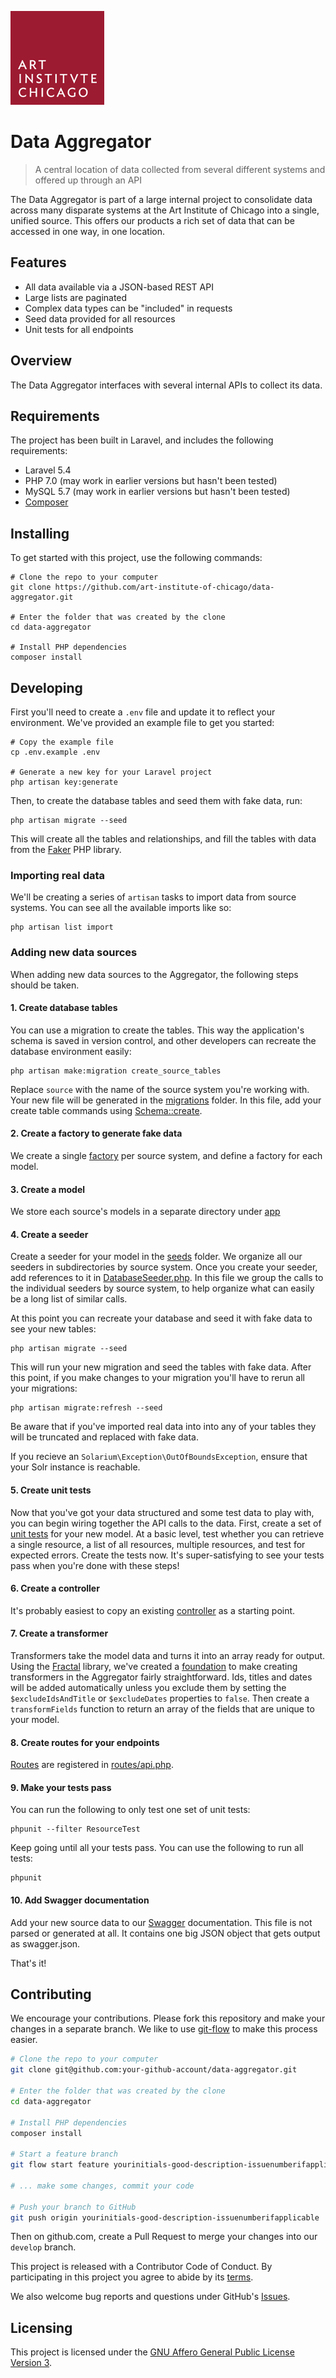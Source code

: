 ![Art Institute of Chicago](https://raw.githubusercontent.com/Art-Institute-of-Chicago/template/master/aic-logo.gif)

# Data Aggregator
> A central location of data collected from several different systems and offered up through an API

The Data Aggregator is part of a large internal project to consolidate data across many disparate systems
at the Art Institute of Chicago into a single, unified source. This offers our products a rich set of 
data that can be accessed in one way, in one location. 


## Features

* All data available via a JSON-based REST API
* Large lists are paginated
* Complex data types can be "included" in requests
* Seed data provided for all resources
* Unit tests for all endpoints


## Overview

The Data Aggregator interfaces with several internal APIs to collect its data.


## Requirements

The project has been built in Laravel, and includes the following requirements:

* Laravel 5.4
* PHP 7.0 (may work in earlier versions but hasn't been tested)
* MySQL 5.7 (may work in earlier versions but hasn't been tested)
* [Composer](https://getcomposer.org/)


## Installing

To get started with this project, use the following commands:

```shell
# Clone the repo to your computer
git clone https://github.com/art-institute-of-chicago/data-aggregator.git

# Enter the folder that was created by the clone
cd data-aggregator

# Install PHP dependencies
composer install
```


## Developing

First you'll need to create a `.env` file and update it to reflect your environment. We've provided an 
example file to get you started:

```shell
# Copy the example file
cp .env.example .env

# Generate a new key for your Laravel project
php artisan key:generate
```

Then, to create the database tables and seed them with fake data, run:

```shell
php artisan migrate --seed
```

This will create all the tables and relationships, and fill the tables with data from the 
[Faker](https://github.com/fzaninotto/Faker) PHP library.


### Importing real data

We'll be creating a series of `artisan` tasks to import data from source systems. You can see all the available
imports like so:

```shell
php artisan list import
```

### Adding new data sources

When adding new data sources to the Aggregator, the following steps should be taken.

#### 1. Create database tables

You can use a migration to create the tables. This way the application's schema is saved in version control,
and other developers can recreate the database environment easily:

```shell
php artisan make:migration create_source_tables
```

Replace `source` with the name of the source system you're working with. Your new file will be generated
in the [migrations](database/migrations) folder. In this file, add your create table commands using [Schema::create](https://laravel.com/docs/5.4/migrations#creating-tables).

#### 2. Create a factory to generate fake data

We create a single [factory](database/factories) per source system, and define a factory for each model.

#### 3. Create a model

We store each source's models in a separate directory under [app](app)

#### 4. Create a seeder

Create a seeder for your model in the [seeds](database/seeds) folder. We organize all our seeders in subdirectories
by source system. Once you create your seeder, add references to it in [DatabaseSeeder.php](database/seeds/DatabaseSeeder.php). 
In this file we group the calls to the individual seeders by source system, to help organize what can easily
be a long list of similar calls.

At this point you can recreate your database and seed it with fake data to see your new tables:

```shell
php artisan migrate --seed
```

This will run your new migration and seed the tables with fake data. After this point, if you make changes to your migration 
you'll have to rerun all your migrations:

```shell
php artisan migrate:refresh --seed
```

Be aware that if you've imported real data into into any of your tables they will be truncated and replaced with fake data.

If you recieve an `Solarium\Exception\OutOfBoundsException`, ensure that your Solr instance is reachable.

#### 5. Create unit tests

Now that you've got your data structured and some test data to play with, you can begin wiring together the API
calls to the data. First, create a set of [unit tests](test/Unit) for your new model. At a basic level, test whether you can 
retrieve a single resource, a list of all resources, multiple resources, and test for expected errors. Create 
the tests now. It's super-satisfying to see your tests pass when you're done with these steps!

#### 6. Create a controller

It's probably easiest to copy an existing [controller](app/Http/Controller) as a starting point.

#### 7. Create a transformer

Transformers take the model data and turns it into an array ready for output. Using the [Fractal](http://fractal.thephpleague.com/)
library, we've created a [foundation](app/Http/Transformers/ApiTransformer.php) to make creating transformers in the Aggregator
fairly straightforward. Ids, titles and dates will be added automatically unless you exclude them by setting the `$excludeIdsAndTitle`
or `$excludeDates` properties to `false`. Then create a `transformFields` function to return an array of the fields 
that are unique to your model.

#### 8. Create routes for your endpoints

[Routes](https://laravel.com/docs/5.4/routing) are registered in [routes/api.php](routes/api.php).

#### 9. Make your tests pass

You can run the following to only test one set of unit tests:

```shell
phpunit --filter ResourceTest
```

Keep going until all your tests pass. You can use the following to run all tests:

```shell
phpunit
```

#### 10. Add Swagger documentation

Add your new source data to our [Swagger](resource/views/swagger.blade.php) documentation. This file is not parsed or generated at all.
It contains one big JSON object that gets output as swagger.json.

That's it!


## Contributing

We encourage your contributions. Please fork this repository and make your changes in a separate branch. 
We like to use [git-flow](https://github.com/nvie/gitflow) to make this process easier.

```bash
# Clone the repo to your computer
git clone git@github.com:your-github-account/data-aggregator.git

# Enter the folder that was created by the clone
cd data-aggregator

# Install PHP dependencies
composer install

# Start a feature branch
git flow start feature yourinitials-good-description-issuenumberifapplicable

# ... make some changes, commit your code

# Push your branch to GitHub
git push origin yourinitials-good-description-issuenumberifapplicable
```

Then on github.com, create a Pull Request to merge your changes into our 
`develop` branch. 

This project is released with a Contributor Code of Conduct. By participating in 
this project you agree to abide by its [terms](CODE_OF_CONDUCT.md).

We also welcome bug reports and questions under GitHub's [Issues](issues).


## Licensing

This project is licensed under the [GNU Affero General Public License 
Version 3](LICENSE).
